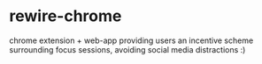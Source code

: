 # rewire-chrome
chrome extension + web-app providing users an incentive scheme surrounding focus sessions, avoiding social media distractions :) 
